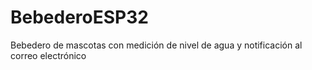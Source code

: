 # BebederoESP32
Bebedero de mascotas con medición de nivel de agua y notificación al correo electrónico
